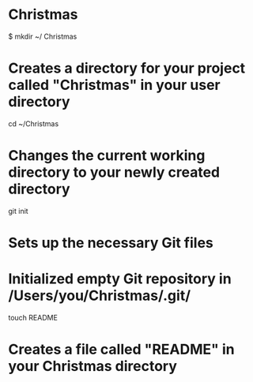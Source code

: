 Christmas
=========
$ mkdir ~/ Christmas
# Creates a directory for your project called "Christmas" in your user directory

cd ~/Christmas
# Changes the current working directory to your newly created directory

git init
# Sets up the necessary Git files
# Initialized empty Git repository in /Users/you/Christmas/.git/

touch README
# Creates a file called "README" in your Christmas directory
